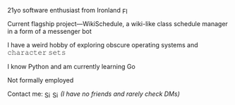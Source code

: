 21yo software enthusiast from Ironland  <img src="https://github.com/user-attachments/assets/65a64a89-c07f-49d5-8f99-e2161cfb5756" alt="Flag of Ironland (Micronation)" style="height: 1em; vertical-align: middle; border-radius: 5px;">

<!--Worked on Linux (XKB specifically) and several other open-source projects-->

Current flagship project—WikiSchedule, a wiki-like class schedule manager in a form of a messenger bot

I have a weird hobby of exploring obscure operating systems and 𝚌𝚑𝚊𝚛𝚊𝚌𝚝𝚎𝚛 𝚜𝚎𝚝𝚜

I know Python and am currently learning Go

Not formally employed

Contact me: 
<a href="https://simplex.chat/contact#/?v=2-7&smp=smp%3A%2F%2Fh--vW7ZSkXPeOUpfxlFGgauQmXNFOzGoizak7Ult7cw%3D%40smp15.simplex.im%2FiiTE2YAQ6JIf6qfqBkbSnQ-V_uHapsqs%23%2F%3Fv%3D1-4%26dh%3DMCowBQYDK2VuAyEA_RNG0a5qGY9U7AbSRea-EVsO8ZxPY_GVHd7N3hhyjF8%253D%26q%3Dc%26srv%3Doauu4bgijybyhczbnxtlggo6hiubahmeutaqineuyy23aojpih3dajad.onion"><img src="https://github.com/user-attachments/assets/b9448926-687c-49b3-ac35-11447e27a49a" alt="SimpleX URL" style="height: 1em; vertical-align: middle;"></a>
<a href="https://t.me/carbon_starlight"><img src="https://github.com/user-attachments/assets/4ff2670a-4fbd-44d1-9dfe-35d9aebaaa48" alt="SimpleX URL" style="height: 1em; vertical-align: middle;"></a>
_(I have no friends and rarely check DMs)_

<!---
carbon-starlight/carbon-starlight is a ✨ special ✨ repository because its `README.md` (this file) appears on your GitHub profile.
You can click the Preview link to take a look at your changes.
--->
